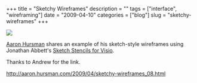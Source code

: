 +++
title = "Sketchy Wireframes"
description = ""
tags = ["interface", "wireframing"]
date = "2009-04-10"
categories = ["blog"]
slug = "sketchy-wireframes"
+++



  <div class="notebook-screenshot"><a href="http://aaron.hursman.com/2009/04/sketchy-wireframes_08.html"><img id='bluga-thumbnail-1560' class='bluga-thumbnail large' src='http://media.konigi.com/bluga/
wt49df81635f83b_0.jpg'/></a></div><p><a href="http://aaron.hursman.com/2009/04/sketchy-wireframes_08.html">Aaron Hursman</a> shares an example of his sketch-style wireframes using Jonathan Abbett's <a href="http://www.abbett.org/2008/05/27/updated-sketch-gui-shapes-for-visio/">Sketch Stencils for Visio</a>.</p>
<p>Thanks to Andrew for the link.</p>
    
  <a href="http://aaron.hursman.com/2009/04/sketchy-wireframes_08.html">http://aaron.hursman.com/2009/04/sketchy-wireframes_08.html</a>

